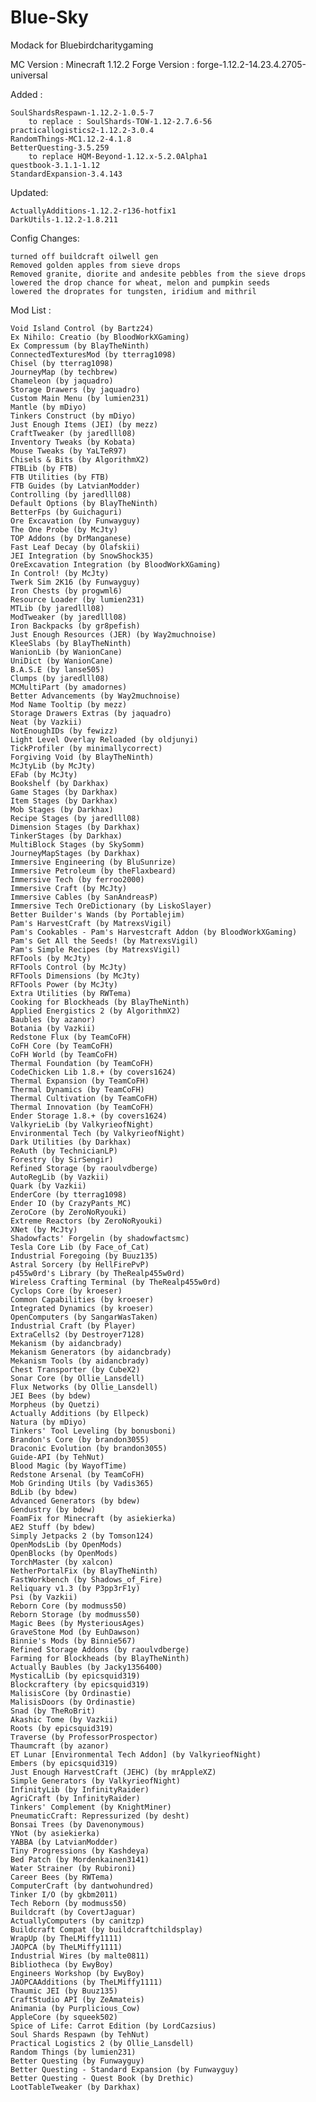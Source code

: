 # Blue-Sky
Modack for Bluebirdcharitygaming

MC Version    : Minecraft 1.12.2
Forge Version : forge-1.12.2-14.23.4.2705-universal

Added :

	SoulShardsRespawn-1.12.2-1.0.5-7
		to replace : SoulShards-TOW-1.12-2.7.6-56
	practicallogistics2-1.12.2-3.0.4
	RandomThings-MC1.12.2-4.1.8
	BetterQuesting-3.5.259
		to replace HQM-Beyond-1.12.x-5.2.0Alpha1
	questbook-3.1.1-1.12
	StandardExpansion-3.4.143
		
Updated:

	ActuallyAdditions-1.12.2-r136-hotfix1
	DarkUtils-1.12.2-1.8.211

Config Changes:

	turned off buildcraft oilwell gen
	Removed golden apples from sieve drops
	Removed granite, diorite and andesite pebbles from the sieve drops
	lowered the drop chance for wheat, melon and pumpkin seeds
	lowered the droprates for tungsten, iridium and mithril

Mod List :

    

    Void Island Control (by Bartz24)
    Ex Nihilo: Creatio (by BloodWorkXGaming)
    Ex Compressum (by BlayTheNinth)
    ConnectedTexturesMod (by tterrag1098)
    Chisel (by tterrag1098)
    JourneyMap (by techbrew)
    Chameleon (by jaquadro)
    Storage Drawers (by jaquadro)
    Custom Main Menu (by lumien231)
    Mantle (by mDiyo)
    Tinkers Construct (by mDiyo)
    Just Enough Items (JEI) (by mezz)
    CraftTweaker (by jaredlll08)
    Inventory Tweaks (by Kobata)
    Mouse Tweaks (by YaLTeR97)
    Chisels & Bits (by AlgorithmX2)
    FTBLib (by FTB)
    FTB Utilities (by FTB)
    FTB Guides (by LatvianModder)
    Controlling (by jaredlll08)
    Default Options (by BlayTheNinth)
    BetterFps (by Guichaguri)
    Ore Excavation (by Funwayguy)
    The One Probe (by McJty)
    TOP Addons (by DrManganese)
    Fast Leaf Decay (by Olafskii)
    JEI Integration (by SnowShock35)
    OreExcavation Integration (by BloodWorkXGaming)
    In Control! (by McJty)
    Twerk Sim 2K16 (by Funwayguy)
    Iron Chests (by progwml6)
    Resource Loader (by lumien231)
    MTLib (by jaredlll08)
    ModTweaker (by jaredlll08)
    Iron Backpacks (by gr8pefish)
    Just Enough Resources (JER) (by Way2muchnoise)
    KleeSlabs (by BlayTheNinth)
    WanionLib (by WanionCane)
    UniDict (by WanionCane)
    B.A.S.E (by lanse505)
    Clumps (by jaredlll08)
    MCMultiPart (by amadornes)
    Better Advancements (by Way2muchnoise)
    Mod Name Tooltip (by mezz)
    Storage Drawers Extras (by jaquadro)
    Neat (by Vazkii)
    NotEnoughIDs (by fewizz)
    Light Level Overlay Reloaded (by oldjunyi)
    TickProfiler (by minimallycorrect)
    Forgiving Void (by BlayTheNinth)
    McJtyLib (by McJty)
    EFab (by McJty)
    Bookshelf (by Darkhax)
    Game Stages (by Darkhax)
    Item Stages (by Darkhax)
    Mob Stages (by Darkhax)
    Recipe Stages (by jaredlll08)
    Dimension Stages (by Darkhax)
    TinkerStages (by Darkhax)
    MultiBlock Stages (by SkySomm)
    JourneyMapStages (by Darkhax)
    Immersive Engineering (by BluSunrize)
    Immersive Petroleum (by theFlaxbeard)
    Immersive Tech (by ferroo2000)
    Immersive Craft (by McJty)
    Immersive Cables (by SanAndreasP)
    Immersive Tech OreDictionary (by LiskoSlayer)
    Better Builder's Wands (by Portablejim)
    Pam's HarvestCraft (by MatrexsVigil)
    Pam's Cookables - Pam's Harvestcraft Addon (by BloodWorkXGaming)
    Pam's Get All the Seeds! (by MatrexsVigil)
    Pam's Simple Recipes (by MatrexsVigil)
    RFTools (by McJty)
    RFTools Control (by McJty)
    RFTools Dimensions (by McJty)
    RFTools Power (by McJty)
    Extra Utilities (by RWTema)
    Cooking for Blockheads (by BlayTheNinth)
    Applied Energistics 2 (by AlgorithmX2)
    Baubles (by azanor)
    Botania (by Vazkii)
    Redstone Flux (by TeamCoFH)
    CoFH Core (by TeamCoFH)
    CoFH World (by TeamCoFH)
    Thermal Foundation (by TeamCoFH)
    CodeChicken Lib 1.8.+ (by covers1624)
    Thermal Expansion (by TeamCoFH)
    Thermal Dynamics (by TeamCoFH)
    Thermal Cultivation (by TeamCoFH)
    Thermal Innovation (by TeamCoFH)
    Ender Storage 1.8.+ (by covers1624)
    ValkyrieLib (by ValkyrieofNight)
    Environmental Tech (by ValkyrieofNight)
    Dark Utilities (by Darkhax)
    ReAuth (by TechnicianLP)
    Forestry (by SirSengir)
    Refined Storage (by raoulvdberge)
    AutoRegLib (by Vazkii)
    Quark (by Vazkii)
    EnderCore (by tterrag1098)
    Ender IO (by CrazyPants_MC)
    ZeroCore (by ZeroNoRyouki)
    Extreme Reactors (by ZeroNoRyouki)
    XNet (by McJty)
    Shadowfacts' Forgelin (by shadowfactsmc)
    Tesla Core Lib (by Face_of_Cat)
    Industrial Foregoing (by Buuz135)
    Astral Sorcery (by HellFirePvP)
    p455w0rd's Library (by TheRealp455w0rd)
    Wireless Crafting Terminal (by TheRealp455w0rd)
    Cyclops Core (by kroeser)
    Common Capabilities (by kroeser)
    Integrated Dynamics (by kroeser)
    OpenComputers (by SangarWasTaken)
    Industrial Craft (by Player)
    ExtraCells2 (by Destroyer7128)
    Mekanism (by aidancbrady)
    Mekanism Generators (by aidancbrady)
    Mekanism Tools (by aidancbrady)
    Chest Transporter (by CubeX2)
    Sonar Core (by Ollie_Lansdell)
    Flux Networks (by Ollie_Lansdell)
    JEI Bees (by bdew)
    Morpheus (by Quetzi)
    Actually Additions (by Ellpeck)
    Natura (by mDiyo)
    Tinkers' Tool Leveling (by bonusboni)
    Brandon's Core (by brandon3055)
    Draconic Evolution (by brandon3055)
    Guide-API (by TehNut)
    Blood Magic (by WayofTime)
    Redstone Arsenal (by TeamCoFH)
    Mob Grinding Utils (by Vadis365)
    BdLib (by bdew)
    Advanced Generators (by bdew)
    Gendustry (by bdew)
    FoamFix for Minecraft (by asiekierka)
    AE2 Stuff (by bdew)
    Simply Jetpacks 2 (by Tomson124)
    OpenModsLib (by OpenMods)
    OpenBlocks (by OpenMods)
    TorchMaster (by xalcon)
    NetherPortalFix (by BlayTheNinth)
    FastWorkbench (by Shadows_of_Fire)
    Reliquary v1.3 (by P3pp3rF1y)
    Psi (by Vazkii)
    Reborn Core (by modmuss50)
    Reborn Storage (by modmuss50)
    Magic Bees (by MysteriousAges)
    GraveStone Mod (by EuhDawson)
    Binnie's Mods (by Binnie567)
    Refined Storage Addons (by raoulvdberge)
    Farming for Blockheads (by BlayTheNinth)
    Actually Baubles (by Jacky1356400)
    MysticalLib (by epicsquid319)
    Blockcraftery (by epicsquid319)
    MalisisCore (by Ordinastie)
    MalisisDoors (by Ordinastie)
    Snad (by TheRoBrit)
    Akashic Tome (by Vazkii)
    Roots (by epicsquid319)
    Traverse (by ProfessorProspector)
    Thaumcraft (by azanor)
    ET Lunar [Environmental Tech Addon] (by ValkyrieofNight)
    Embers (by epicsquid319)
    Just Enough HarvestCraft (JEHC) (by mrAppleXZ)
    Simple Generators (by ValkyrieofNight)
    InfinityLib (by InfinityRaider)
    AgriCraft (by InfinityRaider)
    Tinkers' Complement (by KnightMiner)
    PneumaticCraft: Repressurized (by desht)
    Bonsai Trees (by Davenonymous)
    YNot (by asiekierka)
    YABBA (by LatvianModder)
    Tiny Progressions (by Kashdeya)
    Bed Patch (by Mordenkainen3141)
    Water Strainer (by Rubironi)
    Career Bees (by RWTema)
    ComputerCraft (by dantwohundred)
    Tinker I/O (by gkbm2011)
    Tech Reborn (by modmuss50)
    Buildcraft (by CovertJaguar)
    ActuallyComputers (by canitzp)
    Buildcraft Compat (by buildcraftchildsplay)
    WrapUp (by TheLMiffy1111)
    JAOPCA (by TheLMiffy1111)
    Industrial Wires (by malte0811)
    Bibliotheca (by EwyBoy)
    Engineers Workshop (by EwyBoy)
    JAOPCAAdditions (by TheLMiffy1111)
    Thaumic JEI (by Buuz135)
    CraftStudio API (by ZeAmateis)
    Animania (by Purplicious_Cow)
    AppleCore (by squeek502)
    Spice of Life: Carrot Edition (by LordCazsius)
    Soul Shards Respawn (by TehNut)
    Practical Logistics 2 (by Ollie_Lansdell)
    Random Things (by lumien231)
    Better Questing (by Funwayguy)
    Better Questing - Standard Expansion (by Funwayguy)
    Better Questing - Quest Book (by Drethic)
    LootTableTweaker (by Darkhax)

